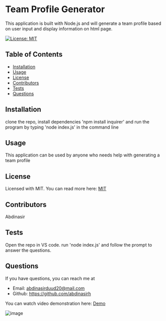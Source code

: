 # Team Profile Generator

This application is built with Node.js and will generate a team profile based on user input and display information on html page.

[![License: MIT](https://img.shields.io/badge/License-MIT-yellow.svg)](https://opensource.org/licenses/MIT)

## Table of Contents
* [Installation](#installation)
* [Usage](#usage)
* [License](#license)
* [Contributors](#contributors)
* [Tests](#tests)
* [Questions](#questions) 

## Installation
clone the repo, install dependencies 'npm install inquirer' and run the program by typing 'node index.js' in the command line

## Usage
This application can be used by anyone who needs help with generating a team profile

## License
Licensed with MIT. You can read more here:
[MIT](https://opensource.org/licenses/MIT)


## Contributors
Abdinasir

## Tests
Open the repo in VS code. run 'node index.js' and follow the prompt to answer the questions.

## Questions

If you have questions, you can reach me at 
* Email: abdinasirduud20@mail.com
* Github: https://github.com/abdinasirh


You can watch video demonstration here: [Demo](https://watch.screencastify.com/v/APaewDHQfJnAi7G55TDj)


![image](https://user-images.githubusercontent.com/68516914/147284089-ef2503ff-8807-4d7e-a1da-bfdf77c43a01.png)





